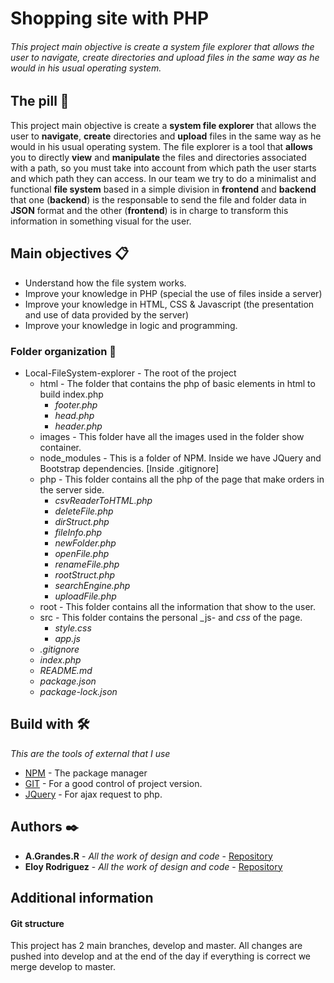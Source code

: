 # Shopping site with PHP
###### This project main objective is create a system file explorer that allows the user to navigate, create directories and upload files in the same way as he would in his usual operating system.

## The pill 🚀
This project main objective is create a **system file explorer** that allows the user to **navigate**, **create** directories and **upload** files in the same way as he would in his usual operating system.
The file explorer is a tool that **allows** you to directly **view** and **manipulate** the files and directories associated with a path, so you must take into account from which path the user starts and which path they can access.
In our team we try to do a minimalist and functional **file system** based in a simple division in **frontend** and **backend** that one (**backend**) is the responsable to send the file and folder data in **JSON** format and the other (**frontend**) is in charge to transform this information in something visual for the user.


## Main objectives 📋
* Understand how the file system works.
* Improve your knowledge in PHP (special the use of files inside a server)
* Improve your knowledge in HTML, CSS & Javascript (the presentation and use of data provided by the server)
* Improve your knowledge in logic and programming.


### Folder organization 📂
- Local-FileSystem-explorer - The root of the project
    - html - The folder that contains the php of basic elements in html to build index.php
        - _footer.php_
        - _head.php_
        - _header.php_
    - images - This folder have all the images used in the folder show container.
    - node_modules - This is a folder of NPM. Inside we have JQuery and Bootstrap dependencies. [Inside .gitignore]
    - php - This folder contains all the php of the page that make orders in the server side.
        - _csvReaderToHTML.php_
        - _deleteFile.php_
        - _dirStruct.php_
        - _fileInfo.php_
        - _newFolder.php_
        - _openFile.php_
        - _renameFile.php_
        - _rootStruct.php_
        - _searchEngine.php_
        - _uploadFile.php_
    - root - This folder contains all the information that show to the user.
    - src - This folder contains the personal _js- and _css_ of the page.
        - _style.css_
        - _app.js_
    - _.gitignore_
    - _index.php_
    - _README.md_
    - _package.json_
    - _package-lock.json_

## Build with 🛠️

_This are the tools of external that I use_

* [NPM](https://www.npmjs.com/) - The package manager
* [GIT](https://git-scm.com/) - For a good control of project version.
* [JQuery](https://jquery.com/) - For ajax request to php.


## Authors ✒️
* **A.Grandes.R** - *All the work of design and code* - [Repository](https://code.assemblerschool.com/albert-grandes/)
* **Eloy Rodriguez** - *All the work of design and code* - [Repository](https://code.assemblerschool.com/eloy-rodriguez/)



## Additional information
#### Git structure
This project has 2 main branches, develop and master. All changes are pushed into develop and at the end of the day if everything is correct we merge develop to master.